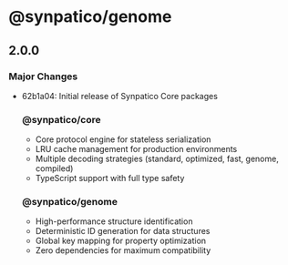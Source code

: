 # @synpatico/genome

## 2.0.0

### Major Changes

- 62b1a04: Initial release of Synpatico Core packages

  ### @synpatico/core

  - Core protocol engine for stateless serialization
  - LRU cache management for production environments
  - Multiple decoding strategies (standard, optimized, fast, genome, compiled)
  - TypeScript support with full type safety

  ### @synpatico/genome

  - High-performance structure identification
  - Deterministic ID generation for data structures
  - Global key mapping for property optimization
  - Zero dependencies for maximum compatibility
